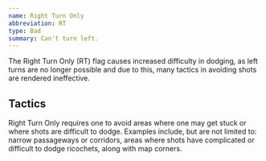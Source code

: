 ```yaml
---
name: Right Turn Only
abbreviation: RT
type: Bad
summary: Can't turn left.
---
```


The Right Turn Only (RT) flag causes increased difficulty in dodging, as left turns are no longer possible and due to this, many tactics in avoiding shots are rendered ineffective.

## Tactics

Right Turn Only requires one to avoid areas where one may get stuck or where shots are difficult to dodge. Examples include, but are not limited to: narrow passageways or corridors, areas where shots have complicated or difficult to dodge ricochets, along with map corners.

